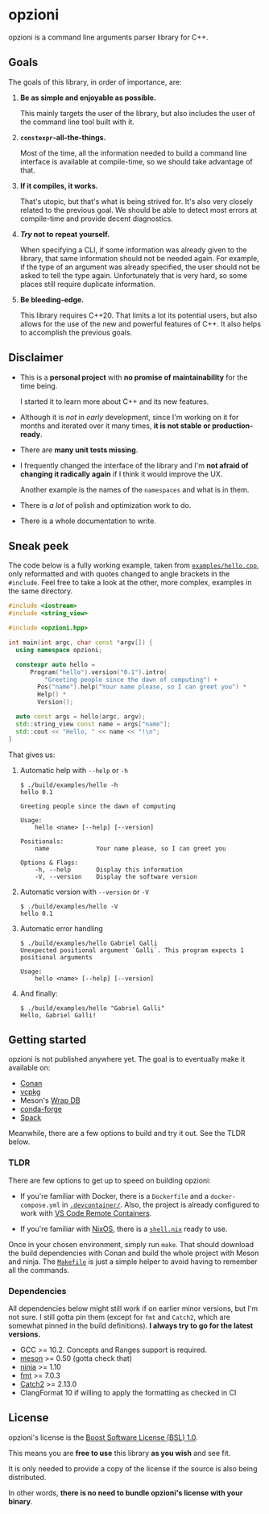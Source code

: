 # opzioni

opzioni is a command line arguments parser library for C++.

## Goals

The goals of this library, in order of importance, are:

1. **Be as simple and enjoyable as possible.**

    This mainly targets the user of the library, but also includes the user of the command line tool built with it.

1. **`constexpr`-all-the-things.**

    Most of the time, all the information needed to build a command line interface is available at compile-time, so we should take advantage of that.

1. **If it compiles, it works.**

    That's utopic, but that's what is being strived for.
    It's also very closely related to the previous goal.
    We should be able to detect most errors at compile-time and provide decent diagnostics.

1. **_Try_ not to repeat yourself.**

    When specifying a CLI, if some information was already given to the library, that same information should not be needed again.
    For example, if the type of an argument was already specified, the user should not be asked to tell the type again.
    Unfortunately that is very hard, so some places still require duplicate information.

1. **Be bleeding-edge.**

    This library requires C++20.
    That limits a lot its potential users, but also allows for the use of the new and powerful features of C++.
    It also helps to accomplish the previous goals.

## Disclaimer

- This is a **personal project** with **no promise of maintainability** for the time being.

    I started it to learn more about C++ and its new features.

- Although it is *not* in *early* development, since I'm working on it for months and iterated over it many times,
    **it is not stable or production-ready**.

- There are **many unit tests missing**.

- I frequently changed the interface of the library and I'm **not afraid of changing it radically again** if I think it would improve the UX.

    Another example is the names of the `namespaces` and what is in them.

- There is *a lot* of polish and optimization work to do.

- There is a whole documentation to write.

## Sneak peek

The code below is a fully working example, taken from [`examples/hello.cpp`][examples/hello], only reformatted and with quotes changed to angle brackets in the `#include`.
Feel free to take a look at the other, more complex, examples in the same directory.

```cpp
#include <iostream>
#include <string_view>

#include <opzioni.hpp>

int main(int argc, char const *argv[]) {
  using namespace opzioni;

  constexpr auto hello =
      Program("hello").version("0.1").intro(
          "Greeting people since the dawn of computing") +
        Pos("name").help("Your name please, so I can greet you") *
        Help() *
        Version();

  auto const args = hello(argc, argv);
  std::string_view const name = args["name"];
  std::cout << "Hello, " << name << "!\n";
}
```

That gives us:

1. Automatic help with `--help` or `-h`

    ```
    $ ./build/examples/hello -h
    hello 0.1

    Greeting people since the dawn of computing

    Usage:
        hello <name> [--help] [--version]

    Positionals:
        name             Your name please, so I can greet you

    Options & Flags:
        -h, --help       Display this information
        -V, --version    Display the software version
    ```

1. Automatic version with `--version` or `-V`

    ```
    $ ./build/examples/hello -V
    hello 0.1
    ```

1. Automatic error handling

    ```
    $ ./build/examples/hello Gabriel Galli
    Unexpected positional argument `Galli`. This program expects 1 positional arguments

    Usage:
        hello <name> [--help] [--version]
    ```

1. And finally:

    ```
    $ ./build/examples/hello "Gabriel Galli"
    Hello, Gabriel Galli!
    ```

## Getting started

opzioni is not published anywhere yet.
The goal is to eventually make it available on:

- [Conan](https://conan.io/)
- [vcpkg](https://github.com/microsoft/vcpkg)
- Meson's [Wrap DB](https://wrapdb.mesonbuild.com/)
- [conda-forge](https://conda-forge.org/)
- [Spack](https://spack.io/)

Meanwhile, there are a few options to build and try it out. See the TLDR below.

### TLDR

There are few options to get up to speed on building opzioni:

- If you're familiar with Docker, there is a `Dockerfile` and a `docker-compose.yml` in [`.devcontainer/`][.devcontainer].
    Also, the project is already configured to work with [VS Code Remote Containers](https://code.visualstudio.com/docs/remote/containers).

- If you're familiar with [NixOS](https://nixos.org/), there is a [`shell.nix`][shell.nix] ready to use.

Once in your chosen environment, simply run `make`.
That should download the build dependencies with Conan and build the whole project with Meson and ninja.
The [`Makefile`][Makefile] is just a simple helper to avoid having to remember all the commands.

### Dependencies

All dependencies below might still work if on earlier minor versions, but I'm not sure.
I still gotta pin them (except for `fmt` and `Catch2`, which are somewhat pinned in the build definitions).
**I always try to go for the latest versions.**

- GCC >= 10.2. Concepts and Ranges support is required.
- [meson](https://mesonbuild.com/) >= 0.50 (gotta check that)
- [ninja](https://ninja-build.org/) >= 1.10
- [fmt](https://fmt.dev/) >= 7.0.3
- [Catch2](https://github.com/catchorg/Catch2/) >= 2.13.0
- ClangFormat 10 if willing to apply the formatting as checked in CI

## License

opzioni's license is the [Boost Software License (BSL) 1.0][license].

This means you are **free to use** this library **as you wish** and see fit.

It is only needed to provide a copy of the license if the source is also being distributed.

In other words, **there is no need to bundle opzioni's license with your binary**.

<!-- links -->
[issues/5]: https://github.com/ggabriel96/opzioni/issues/5
[examples/hello]: https://github.com/ggabriel96/opzioni/blob/main/examples/hello.cpp
[.devcontainer]: https://github.com/ggabriel96/opzioni/blob/main/.devcontainer/
[Makefile]: https://github.com/ggabriel96/opzioni/blob/main/Makefile
[shell.nix]: https://github.com/ggabriel96/opzioni/blob/main/shell.nix
[license]: https://github.com/ggabriel96/opzioni/blob/main/LICENSE
